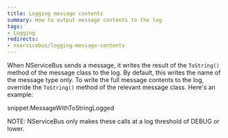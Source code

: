 ```yaml
---
title: Logging message contents
summary: How to output message contents to the log
tags:
- Logging
redirects:
- nservicebus/logging-message-contents
---
```


When NServiceBus sends a message, it writes the result of the `ToString()` method of the message class to the log. By default, this writes the name of the message type only. To write the full message contents to the log, override the `ToString()` method of the relevant message class. Here's an example:

snippet:MessageWithToStringLogged

NOTE: NServiceBus only makes these calls at a log threshold of DEBUG or lower.